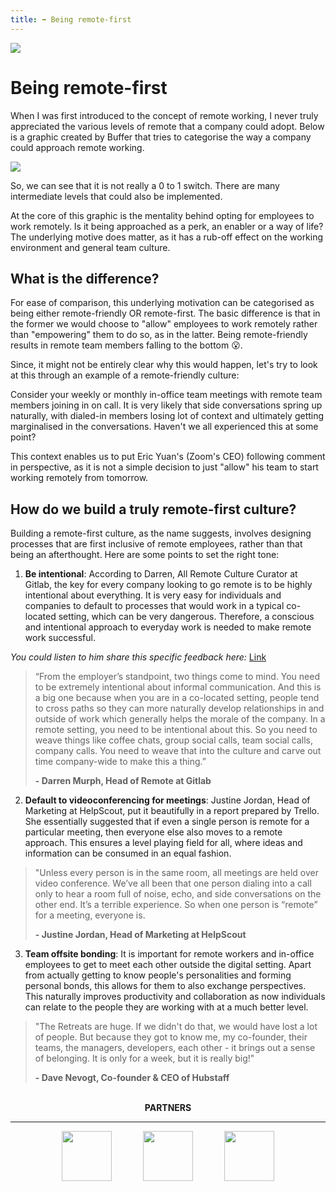 ```yaml
---
title: ➡️ Being remote-first
---
```


![](/assets/being_remote_first.png)

# Being remote-first

When I was first introduced to the concept of remote working, I never truly appreciated the various levels of remote that a company could adopt. Below is a graphic created by Buffer that tries to categorise the way a company could approach remote working.

![](https://storage.googleapis.com/slite-api-files-production/files/aeeaf8b8-7ec6-419d-a608-c3686ba0a890/image.png)

So, we can see that it is not really a 0 to 1 switch. There are many intermediate levels that could also be implemented.

At the core of this graphic is the mentality behind opting for employees to work remotely. Is it being approached as a perk, an enabler or a way of life? The underlying motive does matter, as it has a rub-off effect on the working environment and general team culture.

## What is the difference?

For ease of comparison, this underlying motivation can be categorised as being either remote-friendly OR remote-first. The basic difference is that in the former we would choose to "allow" employees to work remotely rather than "empowering" them to do so, as in the latter. Being remote-friendly results in remote team members falling to the bottom 😮.

Since, it might not be entirely clear why this would happen, let's try to look at this through an example of a remote-friendly culture:

Consider your weekly or monthly in-office team meetings with remote team members joining in on call. It is very likely that side conversations spring up naturally, with dialed-in members losing lot of context and ultimately getting marginalised in the conversations. Haven't we all experienced this at some point?

This context enables us to put Eric Yuan's (Zoom's CEO) following comment in perspective, as it is not a simple decision to just "allow" his team to start working remotely from tomorrow.

<ClientOnly>
  <Tweet id="1192509196740087809" :options="{ conversation: 'none' }" />
</ClientOnly>

## How do we build a truly remote-first culture?

Building a remote-first culture, as the name suggests, involves designing processes that are first inclusive of remote employees, rather than that being an afterthought. Here are some points to set the right tone:

1) **Be intentional**: According to Darren, All Remote Culture Curator at Gitlab, the key for every company looking to go remote is to be highly intentional about everything. It is very easy for individuals and companies to default to processes that would work in a typical co-located setting, which can be very dangerous. Therefore, a conscious and intentional approach to everyday work is needed to make remote work successful.

*You could listen to him share this specific feedback here:* [Link](https://soundcloud.com/remote-tools/the-remote-working-show-darren-murph-all-remote-culture-curator-at-gitlab#t=20:22)

> “From the employer’s standpoint, two things come to mind. You need to be extremely intentional about informal communication. And this is a big one because when you are in a co-located setting, people tend to cross paths so they can more naturally develop relationships in and outside of work which generally helps the morale of the company. In a remote setting, you need to be intentional about this. So you need to weave things like coffee chats, group social calls, team social calls, company calls. You need to weave that into the culture and carve out time company-wide to make this a thing.”
>
> **- Darren Murph, Head of Remote at Gitlab**

2) **Default to videoconferencing for meetings**: Justine Jordan, Head of Marketing at HelpScout, put it beautifully in a report prepared by Trello. She essentially suggested that if even a single person is remote for a particular meeting, then everyone else also moves to a remote approach. This ensures a level playing field for all, where ideas and information can be consumed in an equal fashion.

> "Unless every person is in the same room, all meetings are held over video conference. We’ve all been that one person dialing into a call only to hear a room full of noise, echo, and side conversations on the other end. It’s a terrible experience. So when one person is “remote” for a meeting, everyone is.
>
> **- Justine Jordan, Head of Marketing at HelpScout**

3) **Team offsite bonding**: It is important for remote workers and in-office employees to get to meet each other outside the digital setting. Apart from actually getting to know people's personalities and forming personal bonds, this allows for them to also exchange perspectives. This naturally improves productivity and collaboration as now individuals can relate to the people they are working with at a much better level.

> "The Retreats are huge. If we didn't do that, we would have lost a lot of people. But because they got to know me, my co-founder, their teams, the managers, developers, each other - it brings out a sense of belonging. It is only for a week, but it is really big!"
>
> **- Dave Nevogt, Co-founder & CEO of Hubstaff**

<style>
@media only screen and (max-width: 600px) {
  .partner-logo {
    width:40px;
  }
}
</style>
<br>
<center>
<b>PARTNERS</b>
<hr>
<a href="https://www.flexiple.com" target="_blank"><img class="partner-logo" src="/assets/flexiple-logo-monogram.jpg" width=80/></a>
&emsp;&emsp;&emsp;
<a href="https://weworkremotely.com" target="_blank"><img class="partner-logo" src="/assets/WWR.png" width=80/></a>
&emsp;&emsp;&emsp;
<a href="https://runningremote.com" target="_blank"><img class="partner-logo" src="/assets/running-remote.jpg" width=80/></a>
</center>
